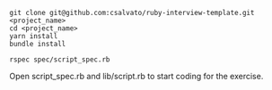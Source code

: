 ```
git clone git@github.com:csalvato/ruby-interview-template.git <project_name>
cd <project_name>
yarn install
bundle install

rspec spec/script_spec.rb
```

Open script_spec.rb and lib/script.rb to start coding for the exercise.
